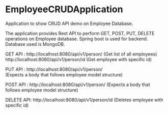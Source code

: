 # EmployeeCRUDApplication
Application to show CRUD API demo on Employee Database.

The application provides Rest API to perform GET, POST, PUT, DELETE operations on Employee database. Spring boot is used for backend. Database used is MongoDB.

GET API : http://localhost:8080/api/v1/person/ (Get list of all employees)
          http://localhost:8080/api/v1/person/id (Get employee with specific id)

PUT API : http://localhost:8080/api/v1/person/    
(Expects a body that follows employee model structure)

POST API : http://localhost:8080/api/v1/person/
(Expects a body that follows employee model structure)

DELETE API: http://localhost:8080/api/v1/person/id  (Deletes employee with specific id)

